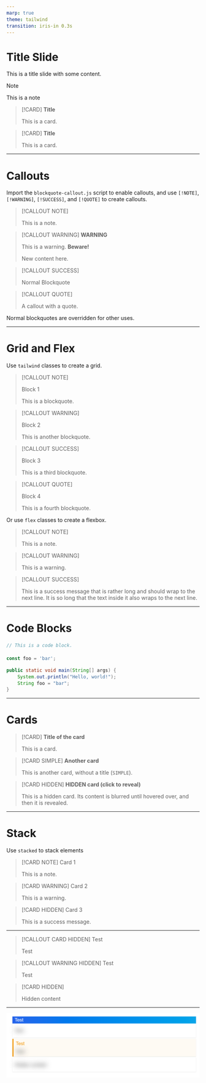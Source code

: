 ```yaml
---
marp: true
theme: tailwind
transition: iris-in 0.3s
---
```


<script src="scripts/hidden-toggle.js"></script>

<!-- 
_class: title
-->

# Title Slide

This is a title slide with some content.

> [!NOTE]
>
> This is a note

<div class="flex gap-2">

> [!CARD] **Title**
>
> This is a card.

> [!CARD] **Title**
>
> This is a card.

</div>


---

# Callouts

Import the `blockquote-callout.js` script to enable callouts, and use `[!NOTE]`, `[!WARNING]`, `[!SUCCESS]`, and `[!QUOTE]` to create callouts.

> [!CALLOUT NOTE]
> 
> This is a note.
> 

> [!CALLOUT WARNING] **WARNING**
>
> This is a warning. **Beware!**
>
> New content here.

> [!CALLOUT SUCCESS]
> 
> Normal Blockquote

> [!CALLOUT QUOTE]
>
> A callout with a quote.

Normal blockquotes are overridden for other uses.

---

# Grid and Flex

Use `tailwind` classes to create a grid.

<div class="grid grid-cols-2 gap-4">

> [!CALLOUT NOTE]
> 
> Block 1
>
> This is a blockquote.

> [!CALLOUT WARNING]
> 
> Block 2
>
> This is another blockquote.

> [!CALLOUT SUCCESS]
> 
> Block 3
>
> This is a third blockquote.

> [!CALLOUT QUOTE]
> 
> Block 4
>
> This is a fourth blockquote.

</div>

Or use `flex` classes to create a flexbox.

<div class="flex flex-row gap-4 flex-wrap">

> [!CALLOUT NOTE]
>
> This is a note.

> [!CALLOUT WARNING]
>
> This is a warning.

> [!CALLOUT SUCCESS]
>
> This is a success message that is rather long and should wrap to the next line. It is so long that the text inside it also wraps to the next line.

</div>

---

# Code Blocks

```js
// This is a code block.

const foo = 'bar';
```

```java
public static void main(String[] args) {
    System.out.println("Hello, world!");
    String foo = "bar";
}
```

---

# Cards

<div class="grid grid-cols-2 gap-4">

> [!CARD] **Title of the card**
>
> This is a card.

> [!CARD SIMPLE] **Another card**
>
> This is another card, without a title (`SIMPLE`).

> [!CARD HIDDEN] **HIDDEN card (click to reveal)**
>
> This is a hidden card. Its content is blurred until hovered over, and then it is revealed.

</div>

---

# Stack

Use `stacked` to stack elements

<div class="stacked flex-col h-20 w-20" style="--stack-gap: -35%">

> [!CARD NOTE] Card 1
>
> This is a note.

> [!CARD WARNING] Card 2
>
> This is a warning.

> [!CARD HIDDEN] Card 3
>
> This is a success message.

</div>

---

> [!CALLOUT CARD HIDDEN] Test
>
> Test

> [!CALLOUT WARNING HIDDEN] Test
>
> Test

> [!CARD HIDDEN]
>
> Hidden content

---

![Image Test](./image_test.png)